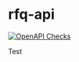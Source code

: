 # rfq-api
[![OpenAPI Checks](https://github.com/sebacaccaro/rfq-api/actions/workflows/openAPI.yml/badge.svg)](https://github.com/sebacaccaro/rfq-api/actions/workflows/openAPI.yml)

Test
